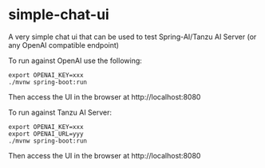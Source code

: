 # simple-chat-ui

A very simple chat ui that can be used to test Spring-AI/Tanzu AI Server (or any OpenAI compatible endpoint)

To run against OpenAI use the following:

```shell
export OPENAI_KEY=xxx
./mvnw spring-boot:run
```

Then access the UI in the browser at http://localhost:8080

To run against Tanzu AI Server:

```shell
export OPENAI_KEY=xxx
export OPENAI_URL=yyy
./mvnw spring-boot:run
```

Then access the UI in the browser at http://localhost:8080
